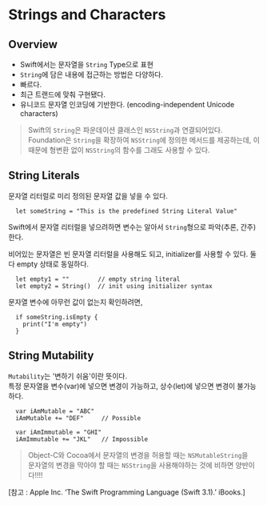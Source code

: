 # Strings and Characters
## Overview
- Swift에서는 문자열을 ```String``` Type으로 표현
- ```String```에 담은 내용에 접근하는 방법은 다양하다.
- 빠르다.
- 최근 트랜드에 맞춰 구현됐다.
- 유니코드 문자열 인코딩에 기반한다. (encoding-independent Unicode characters)


> Swift의 `String`은 파운데이션 클래스인 `NSString`과 연결되어있다. Foundation은 `String`을 확장하여 `NSString`에 정의한 메서드를 제공하는데, 이 때문에 형변환 없이 `NSString`의 함수를 그래도 사용할 수 있다.

## String Literals
문자열 리터럴로 미리 정의된 문자열 값을 넣을 수 있다.

```
  let someString = "This is the predefined String Literal Value"
```

Swift에서 문자열 리터럴을 넣으려하면 변수는 알아서 `String`형으로 파악(추론, 간주)한다.

비어있는 문자열은 빈 문자열 리터럴을 사용해도 되고, 
initializer를 사용할 수 있다.
둘 다 empty 상태로 동일하다.

```
  let empty1 = ""        // empty string literal
  let empty2 = String()  // init using initializer syntax
```

문자열 변수에 아무런 값이 없는지 확인하려면,

```
  if someString.isEmpty {
    print("I'm empty")
  }
```

## String Mutability
`Mutability`는 '변하기 쉬움'이란 뜻이다.  
특정 문자열을 변수(var)에 넣으면 변경이 가능하고, 상수(let)에 넣으면 변경이 불가능하다.

```
  var iAmMutable = "ABC"
  iAmMutable += "DEF"     // Possible

  var iAmImmutable = "GHI"
  iAmImmutable += "JKL"   // Impossible
```

> Object-C와 Cocoa에서 문자열의 변경을 허용할 때는 `NSMutableString`을  
> 문자열의 변경을 막아야 할 때는 `NSString`을 사용해야하는 것에 비하면 양반이다!!!!   





[참고 : Apple Inc. ‘The Swift Programming Language (Swift 3.1).’ iBooks.]